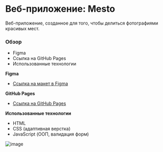 # Веб-приложение: Mesto
Веб-приложение, созданное для того, чтобы делиться фотографиями красивых мест.

### Обзор

* Figma
* Cсылка на GitHub Pages
* Использованные технологии

**Figma**

* [Ссылка на макет в Figma](https://www.figma.com/file/2cn9N9jSkmxD84oJik7xL7/JavaScript.-Sprint-4?node-id=0%3A1)

**GitHub Pages**

* [Ссылка на GitHub Pages](https://nika414.github.io/mesto/)

**Использованные технологии**
* HTML
* CSS (адаптивная верстка)
* JavaScript (ООП, валидация форм)

![image](https://github.com/Nika414/mesto/blob/main/Preview_edit%20profile.gif)

